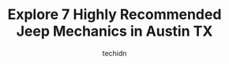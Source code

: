 ---
layout: ampstory
image: https://images.unsplash.com/photo-1471479917193-f00955256257?ixlib=rb-4.0.3&ixid=MnwxMjA3fDB8MHxwaG90by1wYWdlfHx8fGVufDB8fHx8&auto=format&fit=crop&w=640&h=853&q=80
author: techidn
featured: false
description: If youre in need of trustworthy and skilled Jeep Mechanic in Austin TX, USA, youll be pleased to discover the 7 best Jeep Mechanic in town. Their expertise and commitment to customer satis
title: Explore 7 Highly Recommended Jeep Mechanics in Austin TX
cover:
   title: Explore 7 Highly Recommended Jeep Mechanics in Austin TX
   subtitle: Rickpate
   background: https://images.unsplash.com/photo-1471479917193-f00955256257?ixlib=rb-4.0.3&ixid=MnwxMjA3fDB8MHxwaG90by1wYWdlfHx8fGVufDB8fHx8&auto=format&fit=crop&w=640&h=853&q=80

pages: 
 - layout: thirds
   top: <h1>#1 Nyle Maxwell CDJR of Austin Service</h1>
   bottom: "<p>Went in to have the recall fixed on curtain airbag on my ram 2500 they had to take off the headliner. Headliner looks like it was never touched and no fringer prints on i</p>"
   background: https://www.knot35.com/toplist/wp-content/uploads/2023/06/best-jeep-mechanic-1-in-austin-tx-1685834627.jpeg
   backgroundblur: true
 - layout: thirds
   top: <h1>#2 Newmans Automotive</h1>
   bottom: "<p>3916 Woodbury Dr, Austin, TX 78704, United States</p>"
   background: https://www.knot35.com/toplist/wp-content/uploads/2023/06/best-jeep-mechanic-2-in-austin-tx-1685834628.jpeg
   cta:
      link: https://www.knot35.com/toplist/explore-7-highly-recommended-jeep-mechanics-in-austin-tx/
      text: Explore 7 Highly Recommended Jeep Mechanics in Austin TX
 - layout: thirds
   top: <h1>#3 Leonards Automotive Service Center</h1>
   bottom: "<p>4401 S 1st St, Austin, TX 78745, United States</p>"
   background: https://www.knot35.com/toplist/wp-content/uploads/2023/06/best-jeep-mechanic-3-in-austin-tx-1685834628.jpeg
   cta:
      link: https://www.knot35.com/toplist/explore-7-highly-recommended-jeep-mechanics-in-austin-tx/
      text: Explore 7 Highly Recommended Jeep Mechanics in Austin TX
 - layout: thirds
   top: <h1>#4 Auto Tek</h1>
   bottom: "<p>4313 Gillis St, Austin, TX 78745, United States</p>"
   background: https://images.unsplash.com/photo-1488554378835-f7acf46e6c98?ixlib=rb-4.0.3&ixid=MnwxMjA3fDB8MHxwaG90by1wYWdlfHx8fGVufDB8fHx8&auto=format&fit=crop&w=640&h=853&q=80
   cta:
      link: https://www.knot35.com/toplist/explore-7-highly-recommended-jeep-mechanics-in-austin-tx/
      text: Explore 7 Highly Recommended Jeep Mechanics in Austin TX
 - layout: thirds
   top: <h1>#5 4 Wheel Parts-Off Road Truck & Jeep 4x4 Parts</h1>
   bottom: "<p>7930 Anderson Square, Austin, TX 78757, United States</p>"
   background: https://images.unsplash.com/photo-1553949345-eb786bb3f7ba?ixlib=rb-4.0.3&ixid=MnwxMjA3fDB8MHxwaG90by1wYWdlfHx8fGVufDB8fHx8&auto=format&fit=crop&w=640&h=853&q=80
   cta:
      link: https://www.knot35.com/toplist/explore-7-highly-recommended-jeep-mechanics-in-austin-tx/
      text: Explore 7 Highly Recommended Jeep Mechanics in Austin TX
 - layout: thirds
   top: <h1>#6 M E Gene Johnson Garage</h1>
   bottom: "<p>4801 Airport Blvd, Austin, TX 78751, United States</p>"
   background: https://images.unsplash.com/photo-1462556791646-c201b8241a94?ixlib=rb-4.0.3&ixid=MnwxMjA3fDB8MHxwaG90by1wYWdlfHx8fGVufDB8fHx8&auto=format&fit=crop&w=640&h=853&q=80
   cta:
      link: https://www.knot35.com/toplist/explore-7-highly-recommended-jeep-mechanics-in-austin-tx/
      text: Explore 7 Highly Recommended Jeep Mechanics in Austin TX
 - layout: thirds
   top: <h1>#7 Excalibur Automotive Repair</h1>
   bottom: "<p>8701 Research Blvd suite h, Austin, TX 78758, United States</p>"
   background: https://images.unsplash.com/photo-1527067829737-402993088e6b?ixlib=rb-4.0.3&ixid=MnwxMjA3fDB8MHxwaG90by1wYWdlfHx8fGVufDB8fHx8&auto=format&fit=crop&w=640&h=853&q=80
   cta:
      link: https://www.knot35.com/toplist/explore-7-highly-recommended-jeep-mechanics-in-austin-tx/
      text: Explore 7 Highly Recommended Jeep Mechanics in Austin TX
 - layout: thirds
   middle: Continue reading...
   background: https://images.unsplash.com/photo-1546497974-b213c9efb599?ixlib=rb-4.0.3&ixid=MnwxMjA3fDB8MHxwaG90by1wYWdlfHx8fGVufDB8fHx8&auto=format&fit=crop&w=640&h=853&q=80
   cta:
      link: https://www.knot35.com/toplist/explore-7-highly-recommended-jeep-mechanics-in-austin-tx/
      text: Explore 7 Highly Recommended Jeep Mechanics in Austin TX
      
---